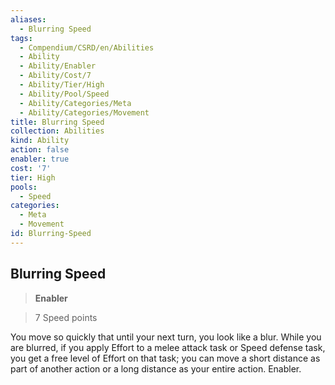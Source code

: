 ```yaml
---
aliases:
  - Blurring Speed
tags:
  - Compendium/CSRD/en/Abilities
  - Ability
  - Ability/Enabler
  - Ability/Cost/7
  - Ability/Tier/High
  - Ability/Pool/Speed
  - Ability/Categories/Meta
  - Ability/Categories/Movement
title: Blurring Speed
collection: Abilities
kind: Ability
action: false
enabler: true
cost: '7'
tier: High
pools:
  - Speed
categories:
  - Meta
  - Movement
id: Blurring-Speed
---
```

## Blurring Speed  
  
>**Enabler**  
  
>7 Speed points
  
  
  
You move so quickly that until your next turn, you look like a blur. While you are blurred, if you apply Effort to a melee attack task or Speed defense task, you get a free level of Effort on that task; you can move a short distance as part of another action or a long distance as your entire action. Enabler.
